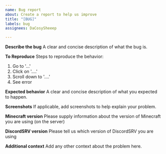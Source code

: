 ```yaml
---
name: Bug report
about: Create a report to help us improve
title: "[BUG]"
labels: bug
assignees: DaCosySheeep

---
```


**Describe the bug**
A clear and concise description of what the bug is.

**To Reproduce**
Steps to reproduce the behavior:
1. Go to '...'
2. Click on '....'
3. Scroll down to '....'
4. See error

**Expected behavior**
A clear and concise description of what you expected to happen.

**Screenshots**
If applicable, add screenshots to help explain your problem.

**Minecraft version**
Please supply information about the version of Minecraft you are using (on the server)

**DiscordSRV version**
Please tell us which version of DiscordSRV you are using

**Additional context**
Add any other context about the problem here.

